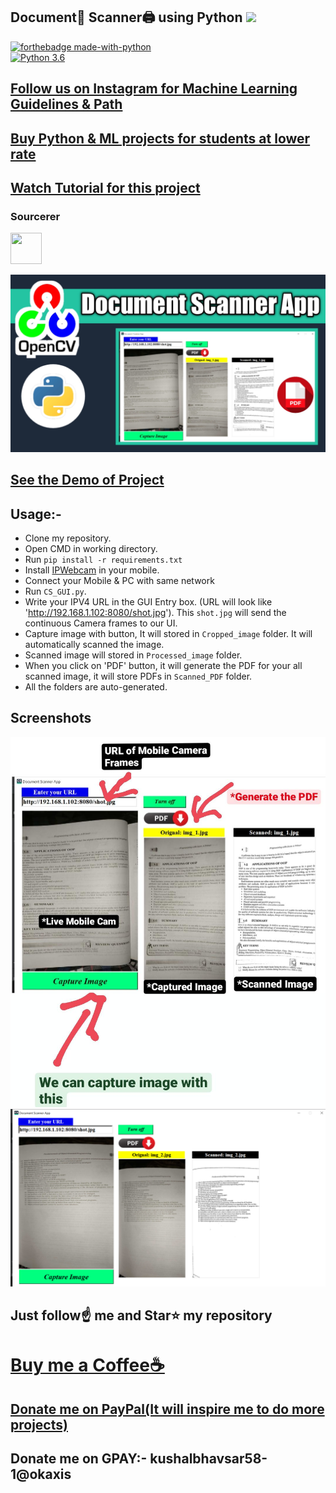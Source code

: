 ##  Document📝 Scanner🖨️ using Python [![](https://img.shields.io/github/license/sourcerer-io/hall-of-fame.svg)](https://github.com/Spidy20/Document_Scanner_Python/blob/master/LICENSE.txt)

[![forthebadge made-with-python](http://ForTheBadge.com/images/badges/made-with-python.svg)](https://www.python.org/)                 
[![Python 3.6](https://img.shields.io/badge/python-3.6-blue.svg)](https://www.python.org/downloads/release/python-360/)   

## [Follow us on Instagram for Machine Learning Guidelines & Path](https://www.instagram.com/machine_learning_hub.ai/)
## [Buy Python & ML projects for students at lower rate](https://www.instamojo.com/kushalbhavsar1820)
## [Watch Tutorial for this project](https://www.youtube.com/c/MachineLearningHub)

### Sourcerer
<a href="https://sourcerer.io/spidy20"><img src="https://avatars2.githubusercontent.com/u/42056100?v=4" height="50px" width="50px" alt=""/></a>

<img src="https://github.com/Spidy20/Document_Scanner_Python/blob/master/thumb.jpg">

## [See the Demo of Project](https://youtu.be/YSIQWZintAQ)

## Usage:-

- Clone my repository.
- Open CMD in working directory.
- Run `pip install -r requirements.txt`
- Install [IPWebcam](https://play.google.com/store/apps/details?id=com.pas.webcam&hl=en_IN&gl=US) in your mobile.
- Connect your Mobile & PC with same network
- Run `CS_GUI.py`.
- Write your IPV4 URL in the GUI Entry box. (URL will look like 'http://192.168.1.102:8080/shot.jpg'). This `shot.jpg` will send the continuous Camera frames to our UI.
- Capture image with button, It will stored in `Cropped_image` folder. It will automatically scanned the image.
- Scanned image will stored in `Processed_image` folder.
- When you click on 'PDF' button, it will generate the PDF for your all scanned image, it will store PDFs in  `Scanned_PDF` folder.
- All the folders are auto-generated.

## Screenshots

<img src="https://github.com/Spidy20/Document_Scanner_Python/blob/master/test1.jpeg">
<img src="https://github.com/Spidy20/Document_Scanner_Python/blob/master/test2.png">


## Just follow☝️ me and Star⭐ my repository 

# [Buy me a Coffee☕](https://www.buymeacoffee.com/spidy20)
## [Donate me on PayPal(It will inspire me to do more projects)](https://www.paypal.me/spidy1820)
## Donate me on GPAY:- kushalbhavsar58-1@okaxis
